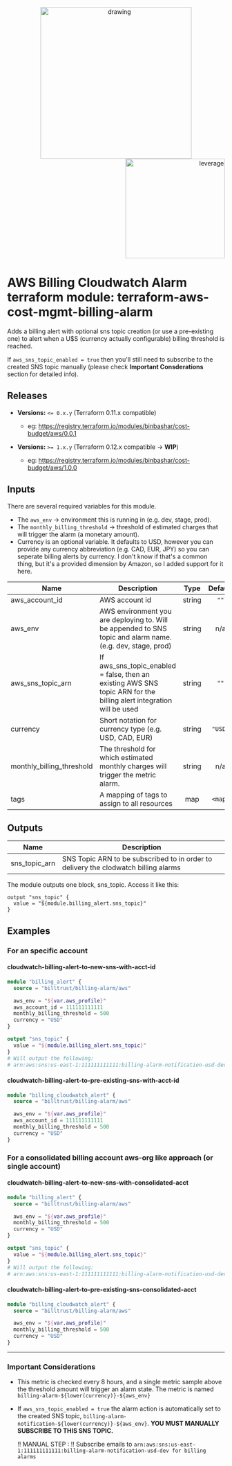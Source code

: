 <div align="center">
    <img src="https://raw.githubusercontent.com/binbashar/terraform-aws-cost-billing-alarm/master/figures/binbash.png" alt="drawing" width="350"/>
</div>
<div align="right">
  <img src="https://raw.githubusercontent.com/binbashar/terraform-aws-cost-billing-alarm/master/figures/binbash-leverage-terraform.png" alt="leverage" width="230"/>
</div>

# AWS Billing Cloudwatch Alarm terraform module: terraform-aws-cost-mgmt-billing-alarm

Adds a billing alert with optional sns topic creation (or use a pre-existing one) to alert when a U$S (currency actually configurable) billing threshold is reached.

If `aws_sns_topic_enabled = true` then you'll still need to subscribe to the created SNS topic manually (please check **Important Consderations** section for detailed info).

## Releases
- **Versions:** `<= 0.x.y` (Terraform 0.11.x compatible)
    - eg: https://registry.terraform.io/modules/binbashar/cost-budget/aws/0.0.1

- **Versions:** `>= 1.x.y` (Terraform 0.12.x compatible -> **WIP**)
    - eg: https://registry.terraform.io/modules/binbashar/cost-budget/aws/1.0.0

## Inputs

There are several required variables for this module.
* The `aws_env` -> environment this is running in (e.g. dev, stage, prod).
* The `monthly_billing_threshold` -> threshold of estimated charges that will trigger the alarm (a monetary amount).
* Currency is an optional variable. It defaults to USD, however you can provide any currency abbreviation (e.g. CAD, EUR, JPY) so you can seperate billing alerts by currency. I don't know if that's a common thing, but it's a provided dimension by Amazon, so I added support for it here.

| Name | Description | Type | Default | Required |
|------|-------------|:----:|:-----:|:-----:|
| aws\_account\_id | AWS account id | string | `""` | no |
| aws\_env | AWS environment you are deploying to. Will be appended to SNS topic and alarm name. (e.g. dev, stage, prod) | string | n/a | yes |
| aws\_sns\_topic\_arn | If aws_sns_topic_enabled = false, then an existing AWS SNS topic ARN for the billing alert integration will be used | string | `""` | no |
| currency | Short notation for currency type (e.g. USD, CAD, EUR) | string | `"USD"` | no |
| monthly\_billing\_threshold | The threshold for which estimated monthly charges will trigger the metric alarm. | string | n/a | yes |
| tags | A mapping of tags to assign to all resources | map | `<map>` | no |

## Outputs

| Name | Description |
|------|-------------|
| sns\_topic\_arn | SNS Topic ARN to be subscribed to in order to delivery the clodwatch billing alarms

The module outputs one block, sns_topic. Access it like this:

```
output "sns_topic" {
  value = "${module.billing_alert.sns_topic}"
}
```

## Examples

### For an specific account
#### cloudwatch-billing-alert-to-new-sns-with-acct-id
```terraform
module "billing_alert" {
  source = "billtrust/billing-alarm/aws"

  aws_env = "${var.aws_profile}"
  aws_account_id = 111111111111
  monthly_billing_threshold = 500
  currency = "USD"
}

output "sns_topic" {
  value = "${module.billing_alert.sns_topic}"
}
# Will output the following:
# arn:aws:sns:us-east-1:111111111111:billing-alarm-notification-usd-dev for billing alarms
```

#### cloudwatch-billing-alert-to-pre-existing-sns-with-acct-id
``` terraform
module "billing_cloudwatch_alert" {
  source = "billtrust/billing-alarm/aws"

  aws_env = "${var.aws_profile}"
  aws_account_id = 111111111111
  monthly_billing_threshold = 500
  currency = "USD"
}
```

### For a consolidated billing account aws-org like approach (or single account)
#### cloudwatch-billing-alert-to-new-sns-with-consolidated-acct
```terraform
module "billing_alert" {
  source = "billtrust/billing-alarm/aws"

  aws_env = "${var.aws_profile}"
  monthly_billing_threshold = 500
  currency = "USD"
}

output "sns_topic" {
  value = "${module.billing_alert.sns_topic}"
}
# Will output the following:
# arn:aws:sns:us-east-1:111111111111:billing-alarm-notification-usd-dev for billing alarms
```

#### cloudwatch-billing-alert-to-pre-existing-sns-consolidated-acct
``` terraform
module "billing_cloudwatch_alert" {
  source = "billtrust/billing-alarm/aws"

  aws_env = "${var.aws_profile}"
  monthly_billing_threshold = 500
  currency = "USD"
}
```

---

### Important Considerations
* This metric is checked every 8 hours, and a single metric sample above the threshold amount will trigger an alarm state. The metric is named `billing-alarm-${lower(currency)}-${aws_env}`
* If `aws_sns_topic_enabled = true` the alarm action is automatically set to the created SNS topic, `billing-alarm-notification-${lower(currency)}-${aws_env}`. **YOU MUST MANUALLY SUBSCRIBE TO THIS SNS TOPIC.**

    !! MANUAL STEP :
    !! Subscribe emails to `arn:aws:sns:us-east-1:111111111111:billing-alarm-notification-usd-dev for billing alarms`